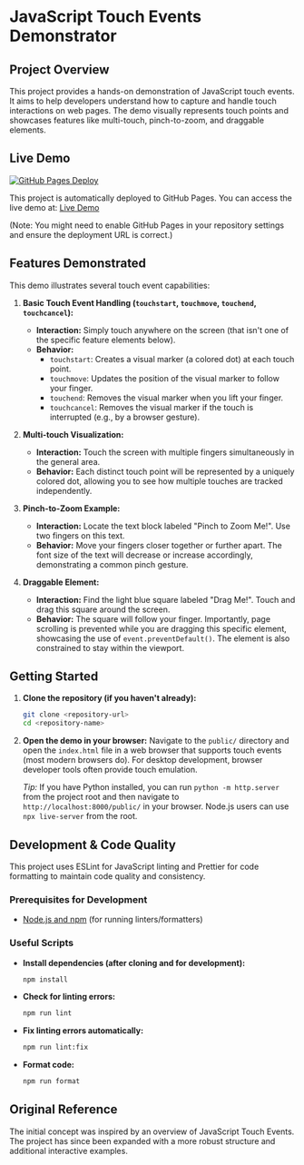 # JavaScript Touch Events Demonstrator

## Project Overview

This project provides a hands-on demonstration of JavaScript touch events. It aims to help developers understand how to capture and handle touch interactions on web pages.
The demo visually represents touch points and showcases features like multi-touch, pinch-to-zoom, and draggable elements.

## Live Demo

[![GitHub Pages Deploy](https://img.shields.io/github/deployments/justinjdaniel/learn-TouchEvents/github-pages?label=GitHub%20Pages&logo=github)](https://justinjdaniel.github.io/learn-TouchEvents/)

This project is automatically deployed to GitHub Pages. You can access the live demo at:
[Live Demo](https://justinjdaniel.github.io/learn-TouchEvents/)

(Note: You might need to enable GitHub Pages in your repository settings and ensure the deployment URL is correct.)

## Features Demonstrated

This demo illustrates several touch event capabilities:

1.  **Basic Touch Event Handling (`touchstart`, `touchmove`, `touchend`, `touchcancel`):**

    - **Interaction:** Simply touch anywhere on the screen (that isn't one of the specific feature elements below).
    - **Behavior:**
      - `touchstart`: Creates a visual marker (a colored dot) at each touch point.
      - `touchmove`: Updates the position of the visual marker to follow your finger.
      - `touchend`: Removes the visual marker when you lift your finger.
      - `touchcancel`: Removes the visual marker if the touch is interrupted (e.g., by a browser gesture).

2.  **Multi-touch Visualization:**

    - **Interaction:** Touch the screen with multiple fingers simultaneously in the general area.
    - **Behavior:** Each distinct touch point will be represented by a uniquely colored dot, allowing you to see how multiple touches are tracked independently.

3.  **Pinch-to-Zoom Example:**

    - **Interaction:** Locate the text block labeled "Pinch to Zoom Me!". Use two fingers on this text.
    - **Behavior:** Move your fingers closer together or further apart. The font size of the text will decrease or increase accordingly, demonstrating a common pinch gesture.

4.  **Draggable Element:**
    - **Interaction:** Find the light blue square labeled "Drag Me!". Touch and drag this square around the screen.
    - **Behavior:** The square will follow your finger. Importantly, page scrolling is prevented while you are dragging this specific element, showcasing the use of `event.preventDefault()`. The element is also constrained to stay within the viewport.

## Getting Started

1.  **Clone the repository (if you haven't already):**
    ```bash
    git clone <repository-url>
    cd <repository-name>
    ```
2.  **Open the demo in your browser:**
    Navigate to the `public/` directory and open the `index.html` file in a web browser that supports touch events (most modern browsers do). For desktop development, browser developer tools often provide touch emulation.

    _Tip:_ If you have Python installed, you can run `python -m http.server` from the project root and then navigate to `http://localhost:8000/public/` in your browser. Node.js users can use `npx live-server` from the root.

## Development & Code Quality

This project uses ESLint for JavaScript linting and Prettier for code formatting to maintain code quality and consistency.

### Prerequisites for Development

- [Node.js and npm](https://nodejs.org/) (for running linters/formatters)

### Useful Scripts

- **Install dependencies (after cloning and for development):**
  ```bash
  npm install
  ```
- **Check for linting errors:**
  ```bash
  npm run lint
  ```
- **Fix linting errors automatically:**
  ```bash
  npm run lint:fix
  ```
- **Format code:**
  ```bash
  npm run format
  ```

## Original Reference

The initial concept was inspired by an overview of JavaScript Touch Events. The project has since been expanded with a more robust structure and additional interactive examples.
